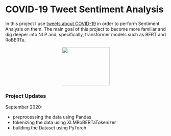 # COVID-19 Tweet Sentiment Analysis

In this project I use [tweets about COVID-19](https://www.kaggle.com/datatattle/covid-19-nlp-text-classification) in order to perform Sentiment Analysis on them. The main goal of this project to become more familiar and dig deeper into NLP and, specifically, transformer models such as BERT and RoBERTa.

<p align="center">
  <img width="150" height="120" src="https://cdn.pixabay.com/photo/2014/04/03/11/53/twitter-312464_960_720.png">
</p>

### Project Updates

September 2020:
- preprocessing the data using Pandas
- tokenizing the data using XLMRoBERTaTokenizer
- building the Dataset using PyTorch

